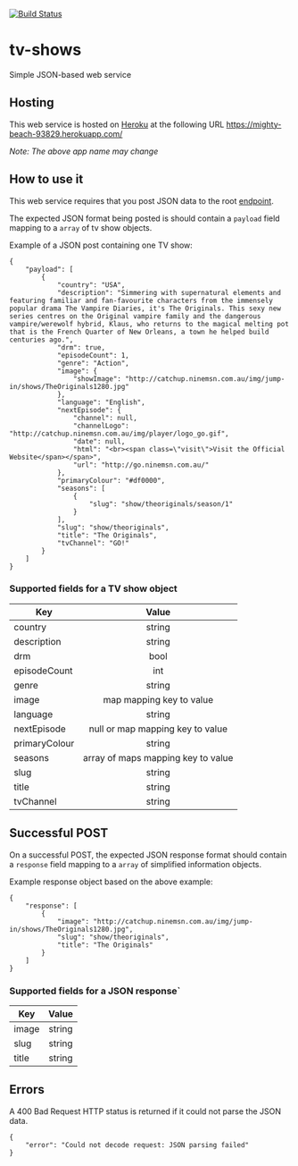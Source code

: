 [![Build Status](https://travis-ci.org/jenmud/tv-shows.svg?branch=master)](https://travis-ci.org/jenmud/tv-shows)

# tv-shows
Simple JSON-based web service

## Hosting
This web service is hosted on [Heroku](https://www.heroku.com/) at the following URL https://mighty-beach-93829.herokuapp.com/

_Note: The above app name may change_

## How to use it
This web service requires that you post JSON data to the root [endpoint](https://mighty-beach-93829.herokuapp.com/).

The expected JSON format being posted is should contain a `payload` field mapping to a `array` of tv show objects.

Example of a JSON post containing one TV show:

```
{
    "payload": [
        {
            "country": "USA",
            "description": "Simmering with supernatural elements and featuring familiar and fan-favourite characters from the immensely popular drama The Vampire Diaries, it's The Originals. This sexy new series centres on the Original vampire family and the dangerous vampire/werewolf hybrid, Klaus, who returns to the magical melting pot that is the French Quarter of New Orleans, a town he helped build centuries ago.",
            "drm": true,
            "episodeCount": 1,
            "genre": "Action",
            "image": {
                "showImage": "http://catchup.ninemsn.com.au/img/jump-in/shows/TheOriginals1280.jpg"
            },
            "language": "English",
            "nextEpisode": {
                "channel": null,
                "channelLogo": "http://catchup.ninemsn.com.au/img/player/logo_go.gif",
                "date": null,
                "html": "<br><span class=\"visit\">Visit the Official Website</span></span>",
                "url": "http://go.ninemsn.com.au/"
            },
            "primaryColour": "#df0000",
            "seasons": [
                {
                    "slug": "show/theoriginals/season/1"
                }
            ],
            "slug": "show/theoriginals",
            "title": "The Originals",
            "tvChannel": "GO!"
        }
    ]
}
```

### Supported fields for a TV show object


| Key           | Value   |
| ------------- |:-------:|
| country       | string  |
| description   | string  |
| drm           | bool    |
| episodeCount  | int     |
| genre         | string  |
| image         | map mapping key to value |
| language      | string  |
| nextEpisode   | null or map mapping key to value    |
| primaryColour | string  |
| seasons       | array of maps mapping key to value |
| slug          | string  |
| title         | string  |
| tvChannel     | string  |

## Successful POST
On a successful POST, the expected JSON response format should contain a `response` field mapping to a `array` of simplified information objects.

Example response object based on the above example:

```
{
    "response": [
        {
            "image": "http://catchup.ninemsn.com.au/img/jump-in/shows/TheOriginals1280.jpg",
            "slug": "show/theoriginals",
            "title": "The Originals"
        }
    ]
}

```
### Supported fields for a JSON response`


| Key           | Value   |
| ------------- |:-------:|
| image         | string  |
| slug          | string  |
| title         | string   |

## Errors
A 400 Bad Request HTTP status is returned if it could not parse the JSON data.

```
{
    "error": "Could not decode request: JSON parsing failed"
}
```

